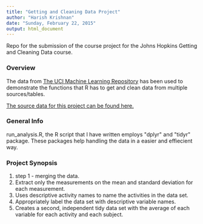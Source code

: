 ```yaml
---
title: "Getting and Cleaning Data Project"
author: "Harish Krishnan"
date: "Sunday, February 22, 2015"
output: html_document
---
```


Repo for the submission of the course project for the Johns Hopkins Getting and Cleaning Data course.

### Overview

The data from [The UCI Machine Learning Repository](http://archive.ics.uci.edu/ml/datasets/Human+Activity+Recognition+Using+Smartphones) has been used to demonstrate the functions that R has to get and clean data from multiple sources/tables. 

[The source data for this project can be found here.](https://d396qusza40orc.cloudfront.net/getdata%2Fprojectfiles%2FUCI%20HAR%20Dataset.zip)

### General Info

run_analysis.R, the R script that I have written employs "dplyr" and  "tidyr" package. These packages help handling the data in a easier and effiecient way. 

### Project Synopsis

1. step 1 - merging the data.
2. Extract only the measurements on the mean and standard deviation for each measurement. 
3. Uses descriptive activity names to name the activities in the data set.
4. Appropriately label the data set with descriptive variable names. 
5. Creates a second, independent tidy data set with the average of each variable for each activity and each subject. 